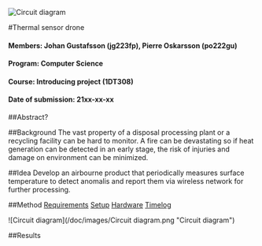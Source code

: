 ![Circuit diagram](/doc/images/project_plan_front "fire_drone")

#Thermal sensor drone

#### Members: Johan Gustafsson (jg223fp), Pierre Oskarsson (po222gu)
#### Program: Computer Science  
#### Course:  Introducing project (1DT308)
#### Date of submission: 21xx-xx-xx

##Abstract?

##Background
The vast property of a disposal processing plant or a recycling facility can be hard to monitor. A fire can be devastating so if heat generation can be detected in an early stage, the risk of injuries and damage on environment can be minimized.

##Idea
Develop an airbourne product that periodically measures surface temperature to detect anomalis and report them via wireless network for further processing.

##Method
[Requirements](../blob/master/doc/requirements.md)
[Setup](../blob/master/doc/setup.md)
[Hardware](../blob/master/doc/hardware.md)
[Timelog](../blob/master/doc/timelog.md)

![Circuit diagram](/doc/images/Circuit diagram.png "Circuit diagram")

##Results
